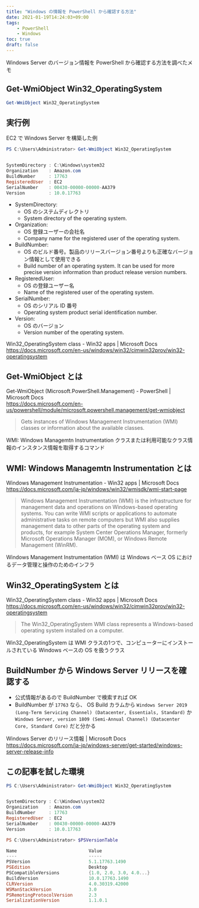 ```yaml
---
title: "Windows の情報を PowerShell から確認する方法"
date: 2021-01-19T14:24:03+09:00
tags:
    - PowerShell
    - Windows
toc: true
draft: false
---
```


Windows Server のバージョン情報を PowerShell から確認する方法を調べたメモ

<!--more-->

## Get-WmiObject Win32_OperatingSystem

```powershell
Get-WmiObject Win32_OperatingSystem
```


## 実行例

EC2 で Windows Server を構築した例

```powershell
PS C:\Users\Administrator> Get-WmiObject Win32_OperatingSystem


SystemDirectory : C:\Windows\system32
Organization    : Amazon.com
BuildNumber     : 17763
RegisteredUser  : EC2
SerialNumber    : 00430-00000-00000-AA379
Version         : 10.0.17763
```

- SystemDirectory: 
    - OS のシステムディレクトリ
    - System directory of the operating system.
- Organization: 
    - OS 登録ユーザーの会社名
    - Company name for the registered user of the operating system.
- BuildNumber: 
    - OS のビルド番号。製品のリリースバージョン番号よりも正確なバージョン情報として使用できる
    - Build number of an operating system. It can be used for more precise version information than product release version numbers.
- RegisteredUser: 
    - OS の登録ユーザー名
    - Name of the registered user of the operating system.
- SerialNumber: 
    - OS のシリアル ID 番号
    - Operating system product serial identification number.
- Version: 
    - OS のバージョン
    - Version number of the operating system.

Win32_OperatingSystem class - Win32 apps | Microsoft Docs  
https://docs.microsoft.com/en-us/windows/win32/cimwin32prov/win32-operatingsystem


## Get-WmiObject とは

Get-WmiObject (Microsoft.PowerShell.Management) - PowerShell | Microsoft Docs  
https://docs.microsoft.com/en-us/powershell/module/microsoft.powershell.management/get-wmiobject

> Gets instances of Windows Management Instrumentation (WMI) classes or information about the available classes.

WMI: Windows Managemtn Instrumentation クラスまたは利用可能なクラス情報のインスタンス情報を取得するコマンド


## WMI: Windows Managemtn Instrumentation とは

Windows Management Instrumentation - Win32 apps | Microsoft Docs  
https://docs.microsoft.com/ja-jp/windows/win32/wmisdk/wmi-start-page

> Windows Management Instrumentation (WMI) is the infrastructure for management data and operations on Windows-based operating systems. You can write WMI scripts or applications to automate administrative tasks on remote computers but WMI also supplies management data to other parts of the operating system and products, for example System Center Operations Manager, formerly Microsoft Operations Manager (MOM), or Windows Remote Management (WinRM).

Windows Management Instrumentation (WMI) は Windows ベース OS におけるデータ管理と操作のためのインフラ


## Win32_OperatingSystem とは

Win32_OperatingSystem class - Win32 apps | Microsoft Docs  
https://docs.microsoft.com/en-us/windows/win32/cimwin32prov/win32-operatingsystem

> The Win32_OperatingSystem WMI class represents a Windows-based operating system installed on a computer.

Win32_OperatingSystem は WMI クラスの1つで、コンピューターにインストールされている Windows ベースの OS を扱うクラス



## BuildNumber から Windows Server リリースを確認する

- 公式情報があるので BuildNumber で検索すれば OK
- BuildNumber が `17763` なら、 OS Build カラムから `Windows Server 2019 (Long-Term Servicing Channel) (Datacenter, Essentials, Standard)` か `Windows Server, version 1809 (Semi-Annual Channel) (Datacenter Core, Standard Core)` だと分かる

Windows Server のリリース情報 | Microsoft Docs  
https://docs.microsoft.com/ja-jp/windows-server/get-started/windows-server-release-info


## この記事を試した環境

```powershell
PS C:\Users\Administrator> Get-WmiObject Win32_OperatingSystem


SystemDirectory : C:\Windows\system32
Organization    : Amazon.com
BuildNumber     : 17763
RegisteredUser  : EC2
SerialNumber    : 00430-00000-00000-AA379
Version         : 10.0.17763

PS C:\Users\Administrator> $PSVersionTable

Name                           Value
----                           -----
PSVersion                      5.1.17763.1490
PSEdition                      Desktop
PSCompatibleVersions           {1.0, 2.0, 3.0, 4.0...}
BuildVersion                   10.0.17763.1490
CLRVersion                     4.0.30319.42000
WSManStackVersion              3.0
PSRemotingProtocolVersion      2.3
SerializationVersion           1.1.0.1
```